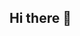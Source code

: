 ## Hi there 👋

<!-- [![Jaka's github stats](https://github-readme-stats.vercel.app/api?username=JakaBernardNudge)](https://github.com/anuraghazra/github-readme-stats) -->

<!--
**JakaBernardNudge/JakaBernardNudge** is a ✨ _special_ ✨ repository because its `README.md` (this file) appears on your GitHub profile.

Here are some ideas to get you started:

- 🔭 I’m currently working on ...
- 🌱 I’m currently learning ...
- 👯 I’m looking to collaborate on ...
- 🤔 I’m looking for help with ...
- 💬 Ask me about ...
- 📫 How to reach me: ...
- 😄 Pronouns: ...
- ⚡ Fun fact: ...
-->
